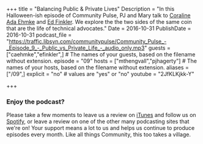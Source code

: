 +++
title = "Balancing Public & Private Lives"
Description = "In this Halloween-ish episode of Community Pulse, PJ and Mary talk to [Coraline Ada Ehmke](https://twitter.com/CoralineAda) and [Ed Finkler](https://twitter.com/funkatron). We explore the the two sides of the same coin that are the life of technical advocates."
Date = 2016-10-31
PublishDate = 2016-10-31
podcast_file = "https://traffic.libsyn.com/communitypulse/Community_Pulse_-_Episode_9_-_Public_vs_Private_Life_-_audio_only.mp3"
guests = ["caehmke","efinkler",] # The names of your guests, based on the filename without extension.
episode = "09"
hosts = ["mthengvall","pjhagerty"] # The names of your hosts, based on the filename without extension.
aliases = ["/09",]
explicit = "no" # values are "yes" or "no"
youtube = "2JfKLKjkk-Y"

+++

### Enjoy the podcast?
Please take a few moments to leave us a review on [iTunes](https://itunes.apple.com/us/podcast/community-pulse/id1218368182?mt=2) and follow us on [Spotify](https://open.spotify.com/show/3I7g5WfMSgpWu38zZMjet?si=565TMb81SaWwrJYbAIeOxQ), or leave a review on one of the other many podcasting sites that we're on! Your support means a lot to us and helps us continue to produce episodes every month. Like all things Community, this too takes a village.
